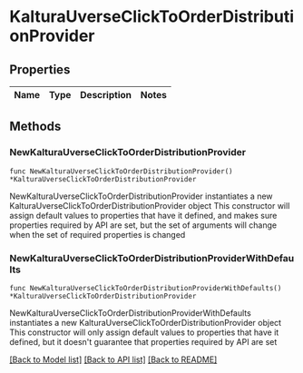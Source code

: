 # KalturaUverseClickToOrderDistributionProvider

## Properties

Name | Type | Description | Notes
------------ | ------------- | ------------- | -------------

## Methods

### NewKalturaUverseClickToOrderDistributionProvider

`func NewKalturaUverseClickToOrderDistributionProvider() *KalturaUverseClickToOrderDistributionProvider`

NewKalturaUverseClickToOrderDistributionProvider instantiates a new KalturaUverseClickToOrderDistributionProvider object
This constructor will assign default values to properties that have it defined,
and makes sure properties required by API are set, but the set of arguments
will change when the set of required properties is changed

### NewKalturaUverseClickToOrderDistributionProviderWithDefaults

`func NewKalturaUverseClickToOrderDistributionProviderWithDefaults() *KalturaUverseClickToOrderDistributionProvider`

NewKalturaUverseClickToOrderDistributionProviderWithDefaults instantiates a new KalturaUverseClickToOrderDistributionProvider object
This constructor will only assign default values to properties that have it defined,
but it doesn't guarantee that properties required by API are set


[[Back to Model list]](../README.md#documentation-for-models) [[Back to API list]](../README.md#documentation-for-api-endpoints) [[Back to README]](../README.md)


